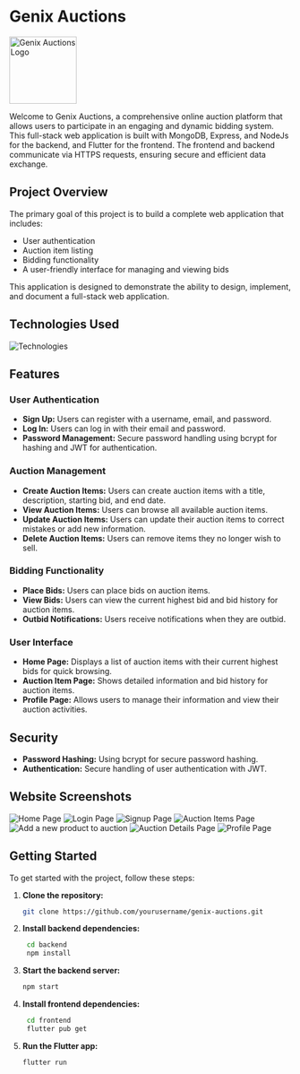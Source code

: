 # Genix Auctions

<img src="./frontend/genix_auctions/assets/logo.png" alt="Genix Auctions Logo" height="120">

Welcome to Genix Auctions, a comprehensive online auction platform that allows users to participate in an engaging and dynamic bidding system. This full-stack web application is built with MongoDB, Express, and NodeJs for the backend, and Flutter for the frontend. The frontend and backend communicate via HTTPS requests, ensuring secure and efficient data exchange.

## Project Overview

The primary goal of this project is to build a complete web application that includes:

- User authentication
- Auction item listing
- Bidding functionality
- A user-friendly interface for managing and viewing bids

This application is designed to demonstrate the ability to design, implement, and document a full-stack web application.

## Technologies Used

<img src="./frontend/genix_auctions/assets/cover.png" alt="Technologies">

## Features

### User Authentication

- **Sign Up:** Users can register with a username, email, and password.
- **Log In:** Users can log in with their email and password.
- **Password Management:** Secure password handling using bcrypt for hashing and JWT for authentication.

### Auction Management

- **Create Auction Items:** Users can create auction items with a title, description, starting bid, and end date.
- **View Auction Items:** Users can browse all available auction items.
- **Update Auction Items:** Users can update their auction items to correct mistakes or add new information.
- **Delete Auction Items:** Users can remove items they no longer wish to sell.

### Bidding Functionality

- **Place Bids:** Users can place bids on auction items.
- **View Bids:** Users can view the current highest bid and bid history for auction items.
- **Outbid Notifications:** Users receive notifications when they are outbid.

### User Interface

- **Home Page:** Displays a list of auction items with their current highest bids for quick browsing.
- **Auction Item Page:** Shows detailed information and bid history for auction items.
- **Profile Page:** Allows users to manage their information and view their auction activities.

## Security

- **Password Hashing:** Using bcrypt for secure password hashing.
- **Authentication:** Secure handling of user authentication with JWT.

## Website Screenshots

![Home Page](./frontend/genix_auctions/assets/localhost_5005_%20(1).png)
![Login Page](./frontend/genix_auctions/assets/localhost_5005_%20(2).png)
![Signup Page](./frontend/genix_auctions/assets/localhost_5005_%20(3).png)
![Auction Items Page](./frontend/genix_auctions/assets/localhost_5005_%20(4).png)
![Add a new product to auction](./frontend/genix_auctions/assets/localhost_5005_%20(5).png)
![Auction Details Page](./frontend/genix_auctions/assets/localhost_5005_%20(6).png)
![Profile Page](./frontend/genix_auctions/assets/localhost_5005_%20(7).png)

## Getting Started

To get started with the project, follow these steps:

1. **Clone the repository:**
   ```bash
   git clone https://github.com/yourusername/genix-auctions.git
   ```

2. **Install backend dependencies:**
   ```bash
    cd backend
    npm install
    ```

3. **Start the backend server:**
   ```bash
   npm start
   ```

4. **Install frontend dependencies:**
   ```bash
    cd frontend
    flutter pub get
    ```

5. **Run the Flutter app:**
   ```bash
   flutter run
   ```
